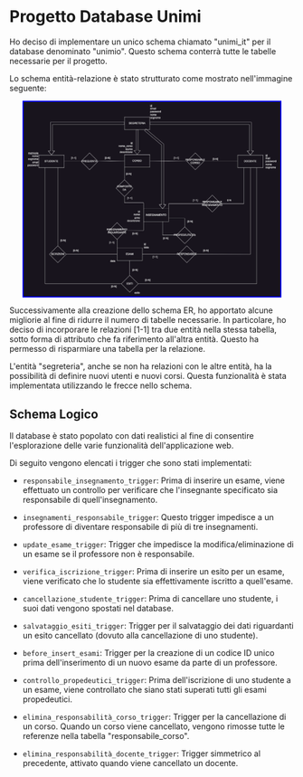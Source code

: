 # Progetto Database Unimi

Ho deciso di implementare un unico schema chiamato "unimi_it" per il database denominato "unimio". Questo schema conterrà tutte le tabelle necessarie per il progetto.

Lo schema entità-relazione è stato strutturato come mostrato nell'immagine seguente:

<div style="display: flex; justify-content: center;">
    <img src="../media/er_schema.png" alt="Image" style="width: 90%;border: 2px solid blue;">
</div>

Successivamente alla creazione dello schema ER, ho apportato alcune migliorie al fine di ridurre il numero di tabelle necessarie. In particolare, ho deciso di incorporare le relazioni [1-1] tra due entità nella stessa tabella, sotto forma di attributo che fa riferimento all'altra entità. Questo ha permesso di risparmiare una tabella per la relazione.

L'entità "segreteria", anche se non ha relazioni con le altre entità, ha la possibilità di definire nuovi utenti e nuovi corsi. Questa funzionalità è stata implementata utilizzando le frecce nello schema.

## Schema Logico


Il database è stato popolato con dati realistici al fine di consentire l'esplorazione delle varie funzionalità dell'applicazione web.

Di seguito vengono elencati i trigger che sono stati implementati:

- `responsabile_insegnamento_trigger`: Prima di inserire un esame, viene effettuato un controllo per verificare che l'insegnante specificato sia responsabile di quell'insegnamento.

- `insegnamenti_responsabile_trigger`: Questo trigger impedisce a un professore di diventare responsabile di più di tre insegnamenti.

- `update_esame_trigger`: Trigger che impedisce la modifica/eliminazione di un esame se il professore non è responsabile.

- `verifica_iscrizione_trigger`: Prima di inserire un esito per un esame, viene verificato che lo studente sia effettivamente iscritto a quell'esame.

- `cancellazione_studente_trigger`: Prima di cancellare uno studente, i suoi dati vengono spostati nel database.

- `salvataggio_esiti_trigger`: Trigger per il salvataggio dei dati riguardanti un esito cancellato (dovuto alla cancellazione di uno studente).

- `before_insert_esami`: Trigger per la creazione di un codice ID unico prima dell'inserimento di un nuovo esame da parte di un professore.

- `controllo_propedeutici_trigger`: Prima dell'iscrizione di uno studente a un esame, viene controllato che siano stati superati tutti gli esami propedeutici.

- `elimina_responsabilità_corso_trigger`: Trigger per la cancellazione di un corso. Quando un corso viene cancellato, vengono rimosse tutte le referenze nella tabella "responsabile_corso".

- `elimina_responsabilità_docente_trigger`: Trigger simmetrico al precedente, attivato quando viene cancellato un docente.
